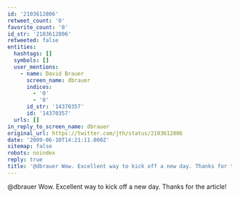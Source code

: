 ```yaml
---
id: '2103612806'
retweet_count: '0'
favorite_count: '0'
id_str: '2103612806'
retweeted: false
entities:
  hashtags: []
  symbols: []
  user_mentions:
    - name: David Brauer
      screen_name: dbrauer
      indices:
        - '0'
        - '8'
      id_str: '14370357'
      id: '14370357'
  urls: []
in_reply_to_screen_name: dbrauer
original_url: https://twitter.com/jth/status/2103612806
date: '2009-06-10T14:21:11.000Z'
sitemap: false
robots: noindex
reply: true
title: '@dbrauer Wow. Excellent way to kick off a new day. Thanks for the article!'
---
```


@dbrauer Wow. Excellent way to kick off a new day. Thanks for the article!